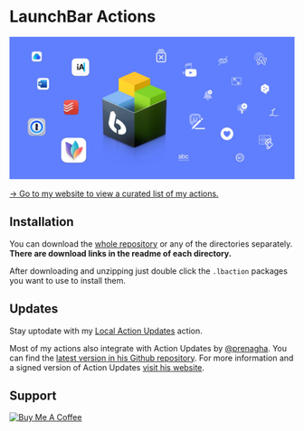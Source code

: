 # LaunchBar Actions

<a href="https://ptujec.github.io/launchbar"><img src="header.jpg" width="640"/></a> 

[→ Go to my website to view a curated list of my actions.](https://ptujec.github.io/launchbar)

## Installation
You can download the [whole repository](https://github.com/Ptujec/LaunchBar/archive/refs/heads/master.zip) or any of the directories separately. **There are download links in the readme of each directory.**  

After downloading and unzipping just double click the `.lbaction` packages you want to use to install them.  

## Updates

Stay uptodate with my [Local Action Updates](https://github.com/Ptujec/LaunchBar/tree/master/Local-Action-Updates#launchbar-action-local-action-updates) action.

Most of my actions also integrate with Action Updates by [@prenagha](https://github.com/prenagha). You can find the [latest version in his Github repository](https://github.com/prenagha/launchbar). For more information and a signed version of Action Updates [visit his website](https://renaghan.com/launchbar/action-updates/).

## Support

<a href="https://www.buymeacoffee.com/ptujec" target="_blank"><img src="https://cdn.buymeacoffee.com/buttons/v2/default-yellow.png" alt="Buy Me A Coffee" style="height: 60px !important;width: 217px !important;" ></a>
